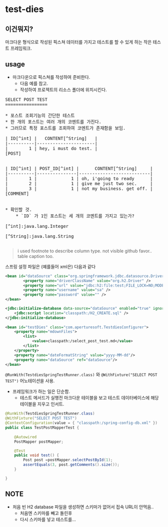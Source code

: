 test-dies
===========

이건뭐지?
-------

마크다운 형식으로 작성된 픽스쳐 데이터를 가지고 테스트를 할 수 있게 하는 작은 테스트 프레임워크.

usage
-----

* 마크다운으로 픽스쳐를 작성하여 준비한다.
    * 다음 예를 참고.
    * 작성하여 프로젝트의 리소스 폴더에 위치시킨다.

<pre>
SELECT POST TEST
================

* 포스트 조회기능의 간단한 테스트
* 한 개의 포스트는 여러 개의 코멘트를 가진다.
* 그러므로 특정 포스트를 조회하여 코멘트가 존재함을 보임.

| ID[^int] |   CONTENT[^String]   |
|----------|----------------------|
|        1 | hey, i must do test. |
[POST]


| ID[^int] | POST_ID[^int] |      CONTENT[^String]     |
|----------|---------------|---------------------------|
|        1 |             1 | oh, i'going to ready      |
|        2 |             1 | give me just two sec.     |
|        3 |             1 | not my business. get off. |
[COMMENT]


* 확인할 것.
    * `ID` 가 1인 포스트는 세 개의 코멘트를 가지고 있는가?

[^int]:java.lang.Integer

[^String]:java.lang.String

</pre>

> i used footnote to describe column type. not visible github favor..
> table caption too. 


스프링 설정 파일은 (예를들어 xml은) 다음과 같다 
````xml
<bean id="dataSource" class="org.springframework.jdbc.datasource.DriverManagerDataSource" >
		<property name="driverClassName" value="org.h2.Driver" />
		<property name="url" value="jdbc:h2:file:test;FILE_LOCK=NO;MODE=MySql;SCHEMA=fooo" />
		<property name="username" value="sa" />
		<property name="password" value="" />
</bean>

<jdbc:initialize-database data-source="dataSource" enabled="true" ignore-failures="ALL">
    <jdbc:script location="classpath:/H2_CREATE.sql" />
</jdbc:initialize-database>
	
<bean id="testDies" class="com.aperturesoft.TestdiesConfigurer">
    <property name="mdownFiles">
        <list>
            <value>classpath:/select_post_test.md</value>
        </list>
    </property>
    <property name="dateFormatString" value="yyyy-MM-dd"/>
    <property name="dataSource" ref="dataSource"/>
</bean>
````

`@RunWith(TestdiesSpringTestRunner.class)` 와 `@WithFixture("SELECT POST TEST")` 어노테이션을 사용.
* 프레임워크가 하는 일은 단순함.
    * 테스트 메서드가 실행전 마크다운 테이블을 보고 테스트 데이터베이스에 해당 테이블을 지우고 인서트.

````java
@RunWith(TestdiesSpringTestRunner.class)
@WithFixture("SELECT POST TEST")
@ContextConfiguration(value = { "classpath:/spring-config-db.xml" })
public class TestPostMapperTest {
	
	@Autowired
	PostMapper postMapper;

	@Test
	public void test() {
		Post post =postMapper.selectPostById(1);
		assertEquals(3, post.getComments().size());
	}

}
````

NOTE
----

* 처음 빈 H2 database 파일을 생성하면 스키마가 없어서 접속 URL이 안먹음..
    * 처음엔 스키마를 빼고 돌린후
    * 다시 스키마를 넣고 테스트를...

